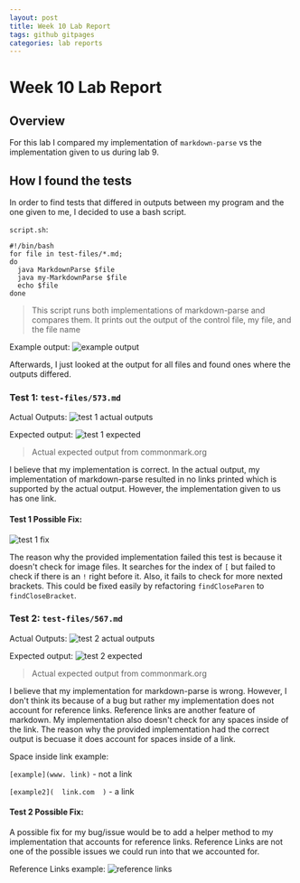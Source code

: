 ```yaml
---
layout: post
title: Week 10 Lab Report
tags: github gitpages
categories: lab reports
---
```


# Week 10 Lab Report

## Overview

For this lab I compared my implementation of `markdown-parse` vs the implementation given to us during lab 9.

## How I found the tests

In order to find tests that differed in outputs between my program and the one given to me, I decided to use a bash script.

`script.sh`:
```
#!/bin/bash
for file in test-files/*.md;
do
  java MarkdownParse $file
  java my-MarkdownParse $file
  echo $file
done
```
> This script runs both implementations of markdown-parse and compares them. It prints out the output of the control file, my file, and the file name

Example output:
![example output](https://bsalinassanchez.github.io/cse15l-lab-reports/images/compare.png)

Afterwards, I just looked at the output for all files and found ones where the outputs differed.


### Test 1: `test-files/573.md`
Actual Outputs:
![test 1 actual outputs](https://bsalinassanchez.github.io/cse15l-lab-reports/images/test1actual.png)

Expected output:
![test 1 expected](https://bsalinassanchez.github.io/cse15l-lab-reports/images/test1expectedoutput.png)
> Actual expected output from commonmark.org

I believe that my implementation is correct. In the actual output, my implementation of markdown-parse resulted in no links printed which is supported by the actual output. However, the implementation given to us has one link. 


#### Test 1 Possible Fix:
![test 1 fix](https://bsalinassanchez.github.io/cse15l-lab-reports/images/test1fix.png)

The reason why the provided implementation failed this test is because it doesn't check for image files. It searches for the index of `[` but failed to check if there is an `!` right before it. Also, it fails to check for more nexted brackets. This could be fixed easily by refactoring `findCloseParen` to `findCloseBracket`.


### Test 2: `test-files/567.md`
Actual Outputs:
![test 2 actual outputs](https://bsalinassanchez.github.io/cse15l-lab-reports/images/test2actual.png)

Expected output:
![test 2 expected](https://bsalinassanchez.github.io/cse15l-lab-reports/images/test2expectedoutput.png)
> Actual expected output from commonmark.org

I believe that my implementation for markdown-parse is wrong. However, I don't think its because of a bug but rather my implementation does not account for reference links. Reference links are another feature of markdown. My implementation also doesn't check for any spaces inside of the link. The reason why the provided implementation had the correct output is becuase it does account for spaces inside of a link.

Space inside link example:


`[example](www. link)` - not a link

`[example2](  link.com  )` - a link

#### Test 2 Possible Fix:
A possible fix for my bug/issue would be to add a helper method to my implementation that accounts for reference links. Reference Links are not one of the possible issues we could run into that we accounted for.

Reference Links example:
![reference links](https://bsalinassanchez.github.io/cse15l-lab-reports/images/referencelinks.png)
